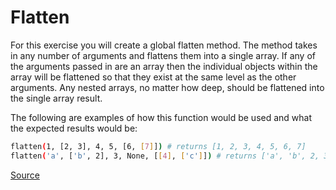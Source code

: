# Flatten

For this exercise you will create a global flatten method. The method
takes in any number of arguments and flattens them into a single array.
If any of the arguments passed in are an array then the individual
objects within the array will be flattened so that they exist at the
same level as the other arguments. Any nested arrays, no matter how deep,
should be flattened into the single array result.

The following are examples of how this function would be used and what 
the expected results would be:
<!-- markdownlint-disable MD013 -->
```bash
flatten(1, [2, 3], 4, 5, [6, [7]]) # returns [1, 2, 3, 4, 5, 6, 7]
flatten('a', ['b', 2], 3, None, [[4], ['c']]) # returns ['a', 'b', 2, 3, None, 4, 'c']
```
<!-- markdownlint-enable MD013 -->

[Source](https://www.codewars.com/kata/513fa1d75e4297ba38000003/train/python)